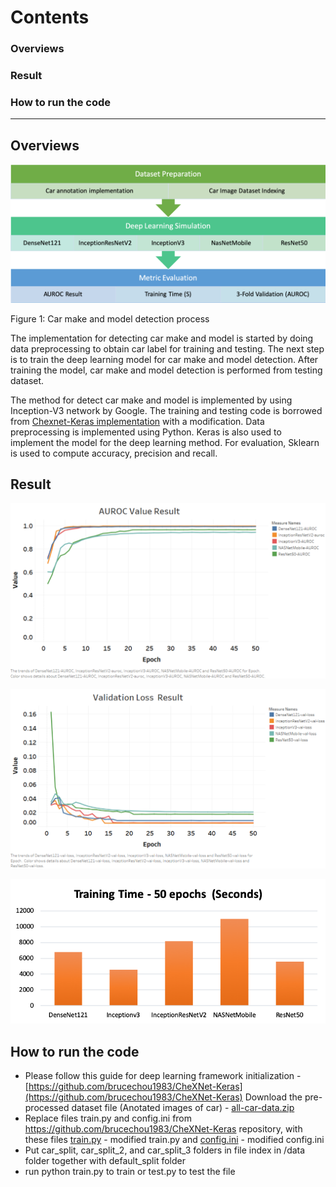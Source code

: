 
# Contents


### Overviews
### Result
### How to run the code

***

## Overviews


![alt_text](images/preview_process.png "preview")


Figure 1: Car make and model detection process

The implementation for detecting car make and model is started by doing data preprocessing to obtain car label for training and testing. The next step is to train the deep learning model for car make and model detection. After training the model, car make and model detection is performed from testing dataset.

The method for detect car make and model is implemented by using Inception-V3 network by Google. The training and testing code is borrowed from [Chexnet-Keras implementation](https://github.com/brucechou1983/CheXNet-Keras) with a modification.  Data preprocessing is implemented using Python. Keras is also used to implement the model for the deep learning method. For evaluation, Sklearn is used to compute accuracy, precision and recall.


## Result

![alt_text](images/auroc.png "auroc")

![alt_text](images/mean-loss.png "mean-loss")

![alt_text](images/time.png "time")


## How to run the code


*   Please follow this guide for deep learning framework initialization - [https://github.com/brucechou1983/CheXNet-Keras](https://github.com/brucechou1983/CheXNet-Keras) Download the pre-processed dataset file (Anotated images of car) - [all-car-data.zip](https://drive.google.com/file/d/1nEsxR8dGAqcrEb7TCYufpTI7amNjza1N/view?usp=sharing)
*   Replace files train.py and config.ini from https://github.com/brucechou1983/CheXNet-Keras repository, with these files [train.py](https:) - modified train.py and [config.ini](https:) - modified config.ini
*   Put car_split, car_split_2, and car_split_3 folders in file index in /data folder together with default_split folder
*   run python train.py to train or test.py to test the file

<!-- Docs to Markdown version 1.0β17 -->
